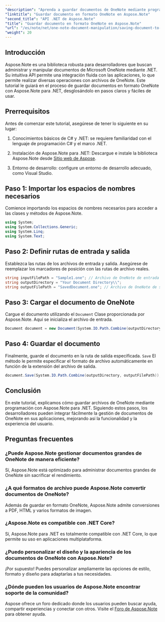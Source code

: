 ```yaml
---
"description": "Aprenda a guardar documentos de OneNote mediante programación con Aspose.Note para .NET en este completo tutorial. Descubra una guía paso a paso que le guiará por todo el proceso, desde la carga de archivos de OneNote existentes hasta su guardado en el formato deseado."
"linktitle": "Guardar documento en formato OneNote en Aspose.Note"
"second_title": "API .NET de Aspose.Note"
"title": "Guardar documento en formato OneNote en Aspose.Note"
"url": "/es/note/net/one-note-document-manipulation/saving-document-to-one-note-format/"
"weight": 20
---
```


## Introducción

Aspose.Note es una biblioteca robusta para desarrolladores que buscan administrar y manipular documentos de Microsoft OneNote mediante .NET. Su intuitiva API permite una integración fluida con las aplicaciones, lo que permite realizar diversas operaciones con archivos de OneNote. Este tutorial le guiará en el proceso de guardar documentos en formato OneNote con Aspose.Note para .NET, desglosándolo en pasos claros y fáciles de usar.

## Prerrequisitos

Antes de comenzar este tutorial, asegúrese de tener lo siguiente en su lugar:

1. Conocimientos básicos de C# y .NET: se requiere familiaridad con el lenguaje de programación C# y el marco .NET.
   
2. Instalación de Aspose.Note para .NET: Descargue e instale la biblioteca Aspose.Note desde [Sitio web de Aspose](https://releases.aspose.com/note/net/).

3. Entorno de desarrollo: configure un entorno de desarrollo adecuado, como Visual Studio.

## Paso 1: Importar los espacios de nombres necesarios

Comience importando los espacios de nombres necesarios para acceder a las clases y métodos de Aspose.Note.

```csharp
using System;
using System.Collections.Generic;
using System.Linq;
using System.Text;
```

## Paso 2: Definir rutas de entrada y salida

Establezca las rutas de los archivos de entrada y salida. Asegúrese de reemplazar los marcadores de posición con las rutas de archivo reales.

```csharp
string inputFilePath = "Sample1.one"; // Archivo de OneNote de entrada
string outputDirectory = "Your Document Directory\\";
string outputFilePath = "SavedDocument.one"; // Archivo de OneNote de salida
```

## Paso 3: Cargar el documento de OneNote

Cargue el documento utilizando el `Document` Clase proporcionada por Aspose.Note. Aquí se inicializa el archivo de entrada.

```csharp
Document document = new Document(System.IO.Path.Combine(outputDirectory, inputFilePath));
```

## Paso 4: Guardar el documento

Finalmente, guarde el documento en la ruta de salida especificada. `Save` El método le permite especificar el formato de archivo automáticamente en función de la extensión del archivo de salida.

```csharp
document.Save(System.IO.Path.Combine(outputDirectory, outputFilePath));
```

## Conclusión

En este tutorial, explicamos cómo guardar archivos de OneNote mediante programación con Aspose.Note para .NET. Siguiendo estos pasos, los desarrolladores pueden integrar fácilmente la gestión de documentos de OneNote en sus aplicaciones, mejorando así la funcionalidad y la experiencia del usuario.

## Preguntas frecuentes

### ¿Puede Aspose.Note gestionar documentos grandes de OneNote de manera eficiente?

Sí, Aspose.Note está optimizado para administrar documentos grandes de OneNote sin sacrificar el rendimiento.

### ¿A qué formatos de archivo puede Aspose.Note convertir documentos de OneNote?

Además de guardar en formato OneNote, Aspose.Note admite conversiones a PDF, HTML y varios formatos de imagen.

### ¿Aspose.Note es compatible con .NET Core?

Sí, Aspose.Note para .NET es totalmente compatible con .NET Core, lo que permite su uso en aplicaciones multiplataforma.

### ¿Puedo personalizar el diseño y la apariencia de los documentos de OneNote con Aspose.Note?

¡Por supuesto! Puedes personalizar ampliamente las opciones de estilo, formato y diseño para adaptarlas a tus necesidades.

### ¿Dónde pueden los usuarios de Aspose.Note encontrar soporte de la comunidad?

Aspose ofrece un foro dedicado donde los usuarios pueden buscar ayuda, compartir experiencias y conectar con otros. Visite el [Foro de Aspose.Note](https://forum.aspose.com/c/note/28) para obtener ayuda.